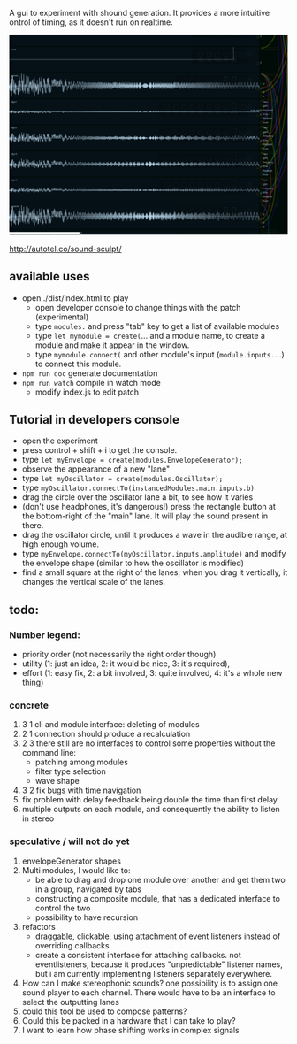A gui to experiment with shound generation. 
It provides a more intuitive ontrol of timing, as it doesn't run on realtime.

<img src="./showoff/current.png"/>

http://autotel.co/sound-sculpt/

## available uses

* open ./dist/index.html to play
    * open developer console to change things with the patch (experimental)
    * type `modules.` and press "tab" key to get a list of available modules
    * type `let mymodule = create(`... and a module name, to create a module and make it appear in the window.
    * type `mymodule.connect(` and other module's input (`module.inputs.`...) to connect this module.
* `npm run doc` generate documentation
* `npm run watch` compile in watch mode
    * modify index.js to edit patch

## Tutorial in developers console

* open the experiment
* press control + shift + i to get the console.
* type `let myEnvelope = create(modules.EnvelopeGenerator);`
* observe the appearance of a new "lane"
* type `let myOscillator = create(modules.Oscillator);`
* type `myOscillator.connectTo(instancedModules.main.inputs.b)`
* drag the circle over the oscillator lane a bit, to see how it varies
* (don't use headphones, it's dangerous!) press the rectangle button at the bottom-right of the "main" lane. It will play the sound present in there. 
* drag the oscillator circle, until it produces a wave in the audible range, at high enough volume.
* type `myEnvelope.connectTo(myOscillator.inputs.amplitude)` and modify the envelope shape (similar to how the oscillator is modified)
* find a small square at the right of the lanes; when you drag it vertically, it changes the vertical scale of the lanes.

## todo:

### Number legend: 
* priority order (not necessarily the right order though)
* utility (1: just an idea, 2: it would be nice, 3: it's required),
* effort (1: easy fix, 2: a bit involved,  3: quite involved, 4: it's a whole new thing)

### concrete 

1. 3 1 cli and module interface: deleting of modules
1. 2 1 connection should produce a recalculation
1. 2 3 there still are no interfaces to control some properties without the command line:
    * patching among modules
    * filter type selection
    * wave shape
1. 3 2 fix bugs with time navigation
1. fix problem with delay feedback being double the time than first delay
1. multiple outputs on each module, and consequently the ability to listen in stereo

### speculative / will not do yet

1. envelopeGenerator shapes
1. Multi modules, I would like to:
    * be able to drag and drop one module over another and get them two in a group, navigated by tabs
    * constructing a composite module, that has a dedicated interface to control the two
    * possibility to have recursion
1. refactors
    * draggable, clickable, using attachment of event listeners instead of overriding callbacks
    * create a consistent interface for attaching callbacks. not eventlisteners, because it produces "unpredictable" listener names, but i am currently implementing listeners separately everywhere.
1. How can I make stereophonic sounds? one possibility is to assign one sound player to each channel. There would have to be an interface to select the outputting lanes
1. could this tool be used to compose patterns?
1. Could this be packed in a hardware that I can take to play?
1. I want to learn how phase shifting works in complex signals
